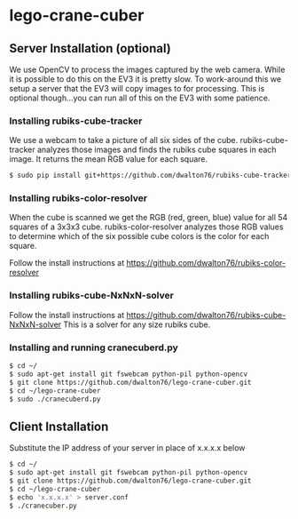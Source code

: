 # lego-crane-cuber

## Server Installation (optional)
We use OpenCV to process the images captured by the web camera.  While it
is possible to do this on the EV3 it is pretty slow.  To work-around this we
setup a server that the EV3 will copy images to for processing. This is
optional though...you can run all of this on the EV3 with some patience.


### Installing rubiks-cube-tracker
We use a webcam to take a picture of all six sides of the cube. rubiks-cube-tracker
analyzes those images and finds the rubiks cube squares in each image. It returns
the mean RGB value for each square.
```bash
$ sudo pip install git+https://github.com/dwalton76/rubiks-cube-tracker.git
```

### Installing rubiks-color-resolver
When the cube is scanned we get the RGB (red, green, blue) value for
all 54 squares of a 3x3x3 cube.  rubiks-color-resolver analyzes those RGB
values to determine which of the six possible cube colors is the color for
each square.

Follow the install instructions at https://github.com/dwalton76/rubiks-color-resolver

### Installing rubiks-cube-NxNxN-solver
Follow the install instructions at https://github.com/dwalton76/rubiks-cube-NxNxN-solver
This is a solver for any size rubiks cube.

### Installing and running cranecuberd.py
```bash
$ cd ~/
$ sudo apt-get install git fswebcam python-pil python-opencv
$ git clone https://github.com/dwalton76/lego-crane-cuber.git
$ cd ~/lego-crane-cuber
$ sudo ./cranecuberd.py
```


## Client Installation
Substitute the IP address of your server in place of x.x.x.x below
```bash
$ cd ~/
$ sudo apt-get install git fswebcam python-pil python-opencv
$ git clone https://github.com/dwalton76/lego-crane-cuber.git
$ cd ~/lego-crane-cuber
$ echo 'x.x.x.x' > server.conf
$ ./cranecuber.py
```
